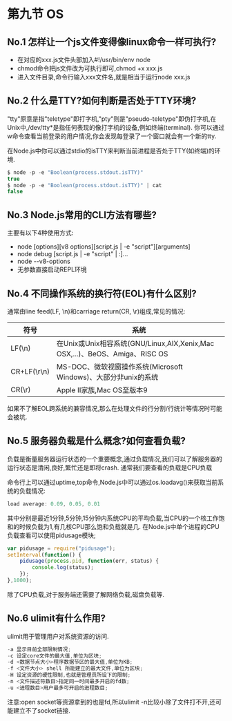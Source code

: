 # 第九节 OS

## No.1 怎样让一个js文件变得像linux命令一样可执行?

* 在对应的xxx.js文件头部加入#!/usr/bin/env node
* chmod命令把js文件改为可执行即可,chmod +x xxx.js
* 进入文件目录,命令行输入xxx文件名,就是相当于运行node xxx.js

## No.2 什么是TTY?如何判断是否处于TTY环境?

"tty"原意是指"teletype"即打字机,"pty"则是"pseudo-teletype"即伪打字机,在Unix中,/dev/tty*是指任何表现的像打字机的设备,例如终端(terminal).
你可以通过w命令查看当前登录的用户情况,你会发现每登录了一个窗口就会有一个新的tty.

在Node.js中你可以通过stdio的isTTY来判断当前进程是否处于TTY(如终端)的环境.

```js
$ node -p -e "Boolean(process.stdout.isTTY)"
true
$ node -p -e "Boolean(process.stdout.isTTY)" | cat
false
```

## No.3 Node.js常用的CLI方法有哪些?

主要有以下4种使用方式:

* node [options][v8 options][script.js | -e "script"][arguments]
* node debug [script.js | -e "script" | :]...
* node --v8-options
* 无参数直接启动REPL环境

## No.4 不同操作系统的换行符(EOL)有什么区别?

通常由line feed(LF, \n)和carriage return(CR, \r)组成,常见的情况:

|  符号  | 系统 |
| ------ | ------ |
| LF(\n) | 在Unix或Unix相容系统(GNU/Linux,AIX,Xenix,Mac OSX,...)、BeOS、Amiga、RISC OS |
| CR+LF(\r\n) | MS-DOC、微软视窗操作系统(Microsoft Windows)、大部分非unix的系统 |
| CR(\r) | Apple II家族,Mac OS至版本9 |

如果不了解EOL跨系统的兼容情况,那么在处理文件的行分割/行统计等情况时可能会被坑.

## No.5 服务器负载是什么概念?如何查看负载?

负载是衡量服务器运行状态的一个重要概念,通过负载情况,我们可以了解服务器的运行状态是清闲,良好,繁忙还是即将crash.
通常我们要查看的负载是CPU负载

命令行上可以通过uptime,top命令,Node.js中可以通过os.loadavg()来获取当前系统的负载情况:

```js
load average: 0.09, 0.05, 0.01
```

其中分别是最近1分钟,5分钟,15分钟内系统CPU的平均负载,当CPU的一个核工作饱和的时候负载为1,有几核CPU那么饱和负载就是几.
在Node.js中单个进程的CPU负载查看可以使用pidusage模块;

```js
var pidusage = require("pidusage");
setInterval(function() {
    pidusage(process.pid, function(err, status) {
        console.log(status);
    });
},1000);
```

除了CPU负载,对于服务端还需要了解网络负载,磁盘负载等.

## No.6 ulimit有什么作用?

ulimit用于管理用户对系统资源的访问.

```js
-a 显示目前全部限制情况;
-c 设定core文件的最大值,单位为区块;
-d <数据节点大小>程序数据节区的最大值,单位为KB;
-f <文件大小> shell 所能建立的最大文件,单位为区块;
-H 设定资源的硬性限制,也就是管理员所设下的限制;
-n <文件描述符数目>指定同一时间最多开启的fd数;
-u <进程数目>用户最多可开启的进程数目;
```

注意:open socket等资源拿到的也是fd,所以ulimit -n比较小除了文件打不开,还可能建立不了socket链接.
